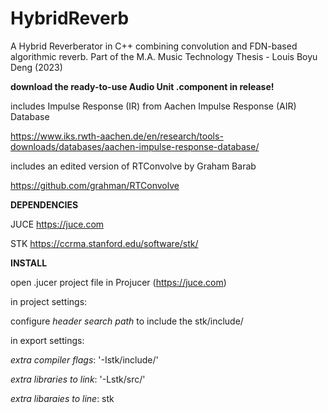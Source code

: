 # HybridReverb
A Hybrid Reverberator in C++ combining convolution and FDN-based algorithmic reverb. Part of the M.A. Music Technology Thesis - Louis Boyu Deng (2023)

**download the ready-to-use Audio Unit .component in release!**





includes Impulse Response (IR) from Aachen Impulse Response (AIR) Database

https://www.iks.rwth-aachen.de/en/research/tools-downloads/databases/aachen-impulse-response-database/

includes an edited version of RTConvolve by Graham Barab

https://github.com/grahman/RTConvolve


**DEPENDENCIES**

JUCE   https://juce.com

STK    https://ccrma.stanford.edu/software/stk/


**INSTALL**

open .jucer project file in Projucer (https://juce.com)

in project settings: 

  configure _header search path_ to include the stk/include/
  
in export settings: 

  _extra compiler flags_:          '-Istk/include/'
  
  _extra libraries to link_:       '-Lstk/src/'
  
  _extra libaraies to line_:       stk
  
